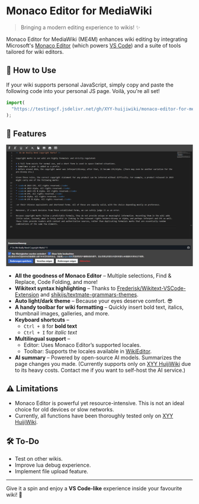# Monaco Editor for MediaWiki

> Bringing a modern editing experience to wikis! ✨

Monaco Editor for MediaWiki (ME4M) enhances wiki editing by integrating Microsoft's [Monaco Editor](https://github.com/microsoft/monaco-editor) (which powers [VS Code](https://github.com/microsoft/vscode)) and a suite of tools tailored for wiki editors.

## 🚀 How to Use

If your wiki supports personal JavaScript, simply copy and paste the following code into your personal JS page. Voilà, you're all set!

```js
import(
  "https://testingcf.jsdelivr.net/gh/XYY-huijiwiki/monaco-editor-for-mediawiki@dist/index.js"
);
```

## 🌟 Features

![preview image](image.png)

- **All the goodness of Monaco Editor** – Multiple selections, Find & Replace, Code Folding, and more!
- **Wikitext syntax highlighting** – Thanks to [Frederisk/Wikitext-VSCode-Extension](https://github.com/Frederisk/Wikitext-VSCode-Extension) and [shikijs/textmate-grammars-themes](https://github.com/shikijs/textmate-grammars-themes).
- **Auto light/dark theme** – Because your eyes deserve comfort. 😎
- **A handy toolbar for wiki formatting** – Quickly insert bold text, italics, thumbnail images, galleries, and more.
- **Keyboard shortcuts** –
  - `Ctrl + B` for **bold text**
  - `Ctrl + I` for _italic text_
- **Multilingual support** –
  - Editor: Uses Monaco Editor’s supported locales.
  - Toolbar: Supports the locales available in [WikiEditor](https://github.com/wikimedia/mediawiki-extensions-WikiEditor).
- **AI summary** – Powered by open-source AI models. Summarizes the page changes you made. (Currently supports only on [XYY HuijiWiki](https://xyy.huijiwiki.com) due to its heavy costs. Contact me if you want to self-host the AI service.)

## ⚠️ Limitations

- Monaco Editor is powerful yet resource-intensive. This is not an ideal choice for old devices or slow networks.
- Currently, all functions have been thoroughly tested only on [XYY HuijiWiki](https://xyy.huijiwiki.com).

## 🛠️ To-Do

- Test on other wikis.
- Improve lua debug experience.
- Implement file upload feature.

---

Give it a spin and enjoy a **VS Code-like** experience inside your favourite wiki! 🚀
